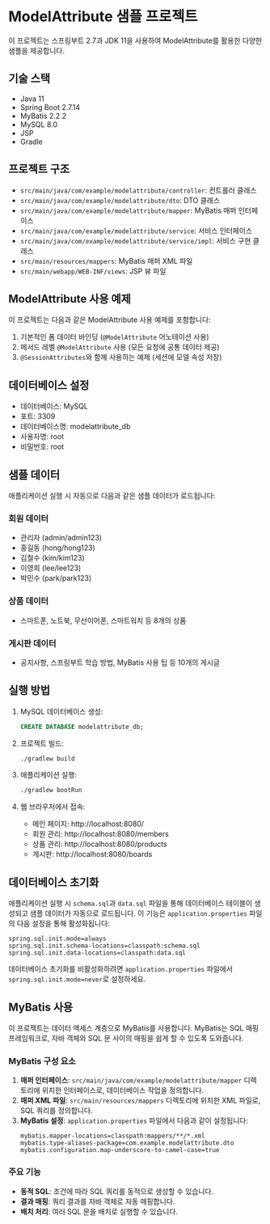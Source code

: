 # ModelAttribute 샘플 프로젝트

이 프로젝트는 스프링부트 2.7과 JDK 11을 사용하여 ModelAttribute를 활용한 다양한 샘플을 제공합니다.

## 기술 스택

- Java 11
- Spring Boot 2.7.14
- MyBatis 2.2.2
- MySQL 8.0
- JSP
- Gradle

## 프로젝트 구조

- `src/main/java/com/example/modelattribute/controller`: 컨트롤러 클래스
- `src/main/java/com/example/modelattribute/dto`: DTO 클래스
- `src/main/java/com/example/modelattribute/mapper`: MyBatis 매퍼 인터페이스
- `src/main/java/com/example/modelattribute/service`: 서비스 인터페이스
- `src/main/java/com/example/modelattribute/service/impl`: 서비스 구현 클래스
- `src/main/resources/mappers`: MyBatis 매퍼 XML 파일
- `src/main/webapp/WEB-INF/views`: JSP 뷰 파일

## ModelAttribute 사용 예제

이 프로젝트는 다음과 같은 ModelAttribute 사용 예제를 포함합니다:

1. 기본적인 폼 데이터 바인딩 (`@ModelAttribute` 어노테이션 사용)
2. 메서드 레벨 `@ModelAttribute` 사용 (모든 요청에 공통 데이터 제공)
3. `@SessionAttributes`와 함께 사용하는 예제 (세션에 모델 속성 저장)

## 데이터베이스 설정

- 데이터베이스: MySQL
- 포트: 3309
- 데이터베이스명: modelattribute_db
- 사용자명: root
- 비밀번호: root

## 샘플 데이터

애플리케이션 실행 시 자동으로 다음과 같은 샘플 데이터가 로드됩니다:

### 회원 데이터
- 관리자 (admin/admin123)
- 홍길동 (hong/hong123)
- 김철수 (kim/kim123)
- 이영희 (lee/lee123)
- 박민수 (park/park123)

### 상품 데이터
- 스마트폰, 노트북, 무선이어폰, 스마트워치 등 8개의 상품

### 게시판 데이터
- 공지사항, 스프링부트 학습 방법, MyBatis 사용 팁 등 10개의 게시글

## 실행 방법

1. MySQL 데이터베이스 생성:
   ```sql
   CREATE DATABASE modelattribute_db;
   ```

2. 프로젝트 빌드:
   ```bash
   ./gradlew build
   ```

3. 애플리케이션 실행:
   ```bash
   ./gradlew bootRun
   ```

4. 웹 브라우저에서 접속:
   - 메인 페이지: http://localhost:8080/
   - 회원 관리: http://localhost:8080/members
   - 상품 관리: http://localhost:8080/products
   - 게시판: http://localhost:8080/boards

## 데이터베이스 초기화

애플리케이션 실행 시 `schema.sql`과 `data.sql` 파일을 통해 데이터베이스 테이블이 생성되고 샘플 데이터가 자동으로 로드됩니다. 이 기능은 `application.properties` 파일의 다음 설정을 통해 활성화됩니다:

```properties
spring.sql.init.mode=always
spring.sql.init.schema-locations=classpath:schema.sql
spring.sql.init.data-locations=classpath:data.sql
```

데이터베이스 초기화를 비활성화하려면 `application.properties` 파일에서 `spring.sql.init.mode=never`로 설정하세요.

## MyBatis 사용

이 프로젝트는 데이터 액세스 계층으로 MyBatis를 사용합니다. MyBatis는 SQL 매핑 프레임워크로, 자바 객체와 SQL 문 사이의 매핑을 쉽게 할 수 있도록 도와줍니다.

### MyBatis 구성 요소

1. **매퍼 인터페이스**: `src/main/java/com/example/modelattribute/mapper` 디렉토리에 위치한 인터페이스로, 데이터베이스 작업을 정의합니다.
2. **매퍼 XML 파일**: `src/main/resources/mappers` 디렉토리에 위치한 XML 파일로, SQL 쿼리를 정의합니다.
3. **MyBatis 설정**: `application.properties` 파일에서 다음과 같이 설정됩니다:
   ```properties
   mybatis.mapper-locations=classpath:mappers/**/*.xml
   mybatis.type-aliases-package=com.example.modelattribute.dto
   mybatis.configuration.map-underscore-to-camel-case=true
   ```

### 주요 기능

- **동적 SQL**: 조건에 따라 SQL 쿼리를 동적으로 생성할 수 있습니다.
- **결과 매핑**: 쿼리 결과를 자바 객체로 자동 매핑합니다.
- **배치 처리**: 여러 SQL 문을 배치로 실행할 수 있습니다. 